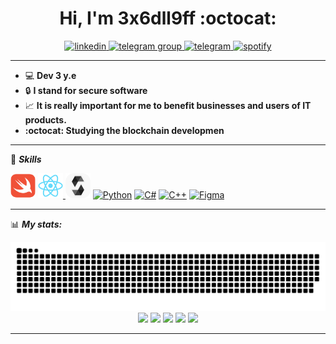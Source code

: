 <h1 align="center">Hi, I'm 3x6dll9ff  :octocat:   </h1>
<div id="socials" align="center">

<a href="https://www.linkedin.com/in/patcheddev/">
 <img src="https://cdn-icons-png.flaticon.com/512/2504/2504799.png" width="40" height="40" alt="linkedin" />
</a>
<a href="https://t.me/patcheddev">
 <img src="https://cdn-icons-png.flaticon.com/512/2111/2111646.png" width="40" height="40" alt="telegram group" />
</a>
<a href="https://discord.com/users/429231370120855552">
 <img src="https://github-production-user-asset-6210df.s3.amazonaws.com/103842703/256980003-a4507174-2933-40d5-922c-76e566e6425f.png" width="40" height="40" alt="telegram" />
</a>
<a href="https://open.spotify.com/user/eaae6oi07uqfmuw5x689hjxzf?si=db6a8eec01734b18">
 <img src="https://github.com/PatchedDeveloper/PatchedDeveloper/blob/main/ico/spotify.png" width="40" height="40" alt="spotify" />
</a>

</div>

___

- 💻 **Dev 3 y.e**
- 🔒 **I stand for secure software**
- 📈 **It is really important for me to benefit businesses and users of IT products.**
- **:octocat: Studying the blockchain developmen**
___

:briefcase: ***Skills***

<p align="left"> 
<a href="https://developer.apple.com/swift/" target="_blank" rel="noreferrer"><img src="https://github.com/devicons/devicon/blob/master/icons/swift/swift-original.svg" width="40" height="40" alt="Swift" /></a> 
<a href="https://reactnative.dev/" target="_blank" rel="noreferrer"> <img src="https://github.com/devicons/devicon/blob/master/icons/react/react-original.svg" alt="react" width="40" height="40"/> </a> 
<a href="https://soliditylang.org/" target="_blank" rel="noreferrer"><img src="https://github.com/3x6dll9ff/3x6dll9ff/blob/main/ico/image%2014.png" width="40" height="40" alt="solidity" /></a> 
 <a href="https://www.python.org/" target="_blank" rel="noreferrer"><img src="https://raw.githubusercontent.com/danielcranney/readme-generator/main/public/icons/skills/python-colored.svg" width="40" height="40" alt="Python" /></a>
<a href="https://docs.microsoft.com/en-us/dotnet/csharp/" target="_blank" rel="noreferrer"><img src="https://raw.githubusercontent.com/danielcranney/readme-generator/main/public/icons/skills/csharp-colored.svg" width="40" height="40" alt="C#" /></a> 
<a href="https://docs.microsoft.com/en-us/cpp/?view=msvc-170" target="_blank" rel="noreferrer"><img src="https://raw.githubusercontent.com/danielcranney/readme-generator/main/public/icons/skills/cplusplus-colored.svg" width="40" height="40" alt="C++" /></a> 
<a href="https://www.figma.com/" target="_blank" rel="noreferrer"><img src="https://raw.githubusercontent.com/danielcranney/readme-generator/main/public/icons/skills/figma-colored.svg" width="40" height="40" alt="Figma" /></a> </p>

---

📊 ***My stats:***

<div id="stat" align="center">
 
![snake gif](https://github.com/PatchedDeveloper/PatchedDeveloper/blob/output/github-contribution-grid-snake-dark.svg)
<img src="https://github-profile-summary-cards.vercel.app/api/cards/profile-details?username=3x6dll9ff&theme=github_dark"/>
<img src="https://github-profile-summary-cards.vercel.app/api/cards/most-commit-language?username=3x6dll9ff&theme=github_dark"/>
<img src="https://github-profile-summary-cards.vercel.app/api/cards/stats?username=3x6dll9ff&theme=github_dark"/>
<img src="https://github-profile-summary-cards.vercel.app/api/cards/repos-per-language?username=3x6dll9ff&theme=github_dark"/>
<img src="http://github-profile-summary-cards.vercel.app/api/cards/productive-time?username=3x6dll9ff&theme=github_dark&utcOffset=8"/>

</div>

___
